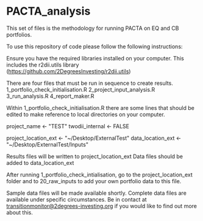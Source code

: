 # PACTA_analysis

This set of files is the methodology for running PACTA on EQ and CB portfolios. 

To use this repository of code please follow the following instructions:

Ensure you have the required libraries installed on your computer. This includes the r2dii.utils library (https://github.com/2DegreesInvesting/r2dii.utils) 

There are four files that must be run in sequence to create results. 
1_portfolio_check_initialisation.R
2_project_input_analysis.R
3_run_analysis.R
4_report_maker.R

Within 1_portfolio_check_initialisation.R there are some lines that should be edited to make reference to local directories on your computer. 

project_name <- "TEST"
twodii_internal <- FALSE 

project_location_ext <- "~/Desktop/ExternalTest"
data_location_ext <- "~/Desktop/ExternalTest/Inputs"

Results files will be written to project_location_ext
Data files should be added to data_location_ext

After running 1_portfolio_check_intialisation, go to the project_location_ext folder and to 20_raw_inputs to add your own portfolio data to this file. 

Sample data files will be made available shortly. Complete data files are available under specific circumstances. Be in contact at transitionmonitor@2degrees-investing.org if you would like to find out more about this.  
